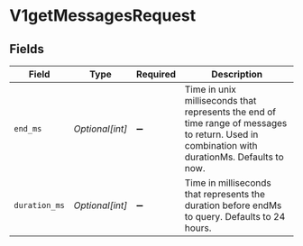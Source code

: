 # V1getMessagesRequest


## Fields

| Field                                                                                                                                        | Type                                                                                                                                         | Required                                                                                                                                     | Description                                                                                                                                  |
| -------------------------------------------------------------------------------------------------------------------------------------------- | -------------------------------------------------------------------------------------------------------------------------------------------- | -------------------------------------------------------------------------------------------------------------------------------------------- | -------------------------------------------------------------------------------------------------------------------------------------------- |
| `end_ms`                                                                                                                                     | *Optional[int]*                                                                                                                              | :heavy_minus_sign:                                                                                                                           | Time in unix milliseconds that represents the end of time range of messages to return. Used in combination with durationMs. Defaults to now. |
| `duration_ms`                                                                                                                                | *Optional[int]*                                                                                                                              | :heavy_minus_sign:                                                                                                                           | Time in milliseconds that represents the duration before endMs to query. Defaults to 24 hours.                                               |